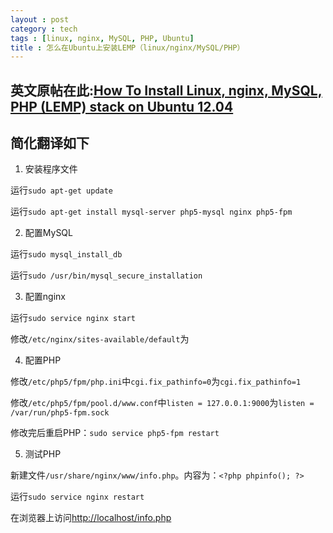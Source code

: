 ```yaml
---
layout : post
category : tech
tags : [linux, nginx, MySQL, PHP, Ubuntu]
title : 怎么在Ubuntu上安装LEMP（linux/nginx/MySQL/PHP）
---
```


## 英文原帖在此:[How To Install Linux, nginx, MySQL, PHP (LEMP) stack on Ubuntu 12.04](https://www.digitalocean.com/community/articles/how-to-install-linux-nginx-mysql-php-lemp-stack-on-ubuntu-12-04)

## 简化翻译如下

1. 安装程序文件

运行`sudo apt-get update`

运行`sudo apt-get install mysql-server php5-mysql nginx php5-fpm`

2. 配置MySQL

运行`sudo mysql_install_db`

运行`sudo /usr/bin/mysql_secure_installation`

3. 配置nginx

运行`sudo service nginx start`

修改`/etc/nginx/sites-available/default`为<script src="https://gist.github.com/samrain/88a6cb3df9b2e78dbca2.js"></script>


4. 配置PHP

修改`/etc/php5/fpm/php.ini`中`cgi.fix_pathinfo=0`为`cgi.fix_pathinfo=1`

修改`/etc/php5/fpm/pool.d/www.conf`中`listen = 127.0.0.1:9000`为`listen = /var/run/php5-fpm.sock`

修改完后重启PHP：`sudo service php5-fpm restart`

5. 测试PHP

新建文件`/usr/share/nginx/www/info.php`。内容为：`<?php phpinfo(); ?>`

运行`sudo service nginx restart`

在浏览器上访问[http://localhost/info.php](http://localhost/info.php)
